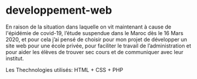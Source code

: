# developpement-web

En raison de la situation dans laquelle on vit maintenant à cause de l'épidémie de covid-19, l’étude suspendue dans le Maroc dès le 16 Mars 2020, et pour cela j’ai pensé de choisir pour mon projet de développer un site web pour une école privée, pour faciliter le travail de l’administration et pour aider les élèves de trouver sec cours et de communiquer avec leur institut.


Les Thechnologies utilisés: HTML + CSS + PHP
